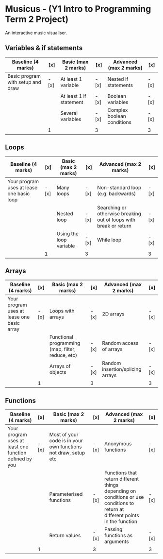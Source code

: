 # Musicus - (Y1 Intro to Programming Term 2 Project)

An interactive music visualiser.

## Variables & if statements

Baseline (4 marks) 					|  [x] 	| 		Basic (max 2 marks) 	|  [x] 	| Advanced (max 2 marks)			|  [x] 	   
---------------------------------	| ----- | ---------------------------- 	| ----- | -----------------------------  	| ------
Basic program with setup and draw	| - [x]	| 	At least 1 variable 		| - [x]	| 	Nested if statements   		 	| - [x]	
									| 		| 	At least 1 if statement		| - [x]	|	Boolean variables       		| - [x]									
									| 		|	Several variables 			| - [x]	| 	Complex boolean conditions  	| - [x]	 
									| 	1	|								| 	3	| 								  	| 	3	 
	
## Loops

Baseline (4 marks) 							|  [x] 	| 		Basic (max 2 marks) 	|  [x] 	| Advanced (max 2 marks)												|  [x] 	   
---------------------------------			| ----- | ---------------------------- 	| ----- | -----------------------------  										| ------
Your program uses at lease one basic loop	| - [x]	| 	Many loops			 		| - [x]	| 	Non-standard loop (e.g. backwards) 		 							| - [x]	
											| 		| 	Nested loop					| - [x]	|	Searching or otherwise breaking out of loops with break or return	| - [x]
											| 		|	Using the loop variable 	| - [x]	| 	While loop  														| - [x]	 
											| 	1	|								| 	3	| 								  										| 	3	 

## Arrays

Baseline (4 marks) 							|  [x] 	| 		Basic (max 2 marks) 							|  [x] 	| Advanced (max 2 marks)				|  [x] 	   
---------------------------------			| ----- | ---------------------------- 							| ----- | -----------------------------  		| ------
Your program uses at lease one basic array	| - [x]	| 	Loops with arrays			 						| - [x]	| 	2D arrays 		 					| - [x]	
											| 		| 	Functional programming (map, filter, reduce, etc)	| - [x]	|	Random access of arrays				| - [x]
											| 		|	Arrays of objects 									| - [x]	| 	Random insertion/splicing arrays 	| - [x]	 
											| 	1	|														| 	3	| 								 		| 	3	 

## Functions

Baseline (4 marks) 										|  [x] 	| 		Basic (max 2 marks) 										|  [x] 	| Advanced (max 2 marks)				|  [x] 	   
---------------------------------						| ----- | ---------------------------- 										| ----- | -----------------------------  		| ------
Your program uses at least one function defined by you	| - [x]	| 	Most of your code is in your own functions not draw, setup etc	| - [x]	| 	Anonymous functions 		 		| - [x]	
														| 		| 	Parameterised functions  										| - [x]	|	Functions that return different things depending on conditions or use conditions to return at different points in the function	| - [x]
														| 		|	Return values 													| - [x]	| 	Passing functions as arguments 		| - [x]	 
														| 	1	|																	| 	3	| 								 		| 	3	 
			


<!-- ## Loops

## Objects/classes

### Baseline (4 marks)

- [x] Your program uses at least one object

### Basic (max 2 marks)

- [x] Your objects have functions attached
- [x] Use of classes or constructors
- [x] Parameterised functions

### Advanced (max 2 marks)

- [ ] All of the functionality relating to your objects is functions attatched to the object
- [x] Almost all of the functionality of the program is in objects
- [ ] A design involving many objects that interact with eachother

# Bonus

## Using language features not taught

- [x] Use of some significant language features not used in the course (1 mark)
- [ ] Use of many advanced javascript features in highly competent and professional ways (3 marks)
- [ ] Marco hasn't heard of half the stuff in this program (5 marks)

## Program complexity

- [ ] This is one of the most complex programmes in the lab in terms of amount of code and quality of design. beyond 1st year level, tackling 2nd or 3rd year level problems (1 mark)
- [ ] Approaching professional level software (3 marks)
- [ ] One of the most impressive pieces of software I've ever used (5 marks) -->
